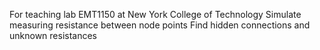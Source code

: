 For teaching lab EMT1150 at New York College of Technology
Simulate measuring resistance between node points
Find hidden connections and unknown resistances
